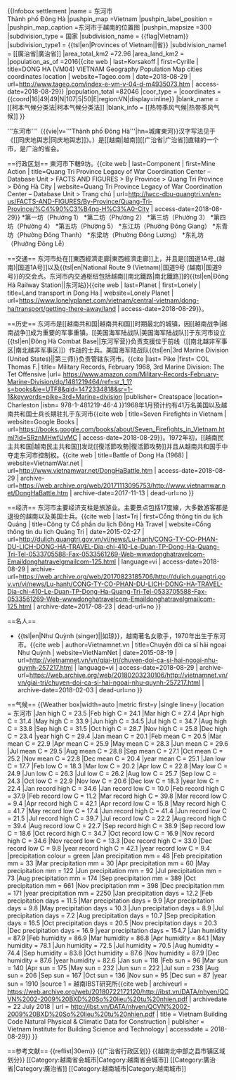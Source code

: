 {{Infobox settlement
|name                   = 东河市<br>Thành phố Đông Hà
|pushpin_map            =Vietnam
|pushpin_label_position = 
|pushpin_map_caption    =东河市于越南的位置图
|pushpin_mapsize        =300
|subdivision_type       = 国家
|subdivision_name       = {{flag|Vietnam}}
|subdivision_type1      = {{tsl|en|Provinces of Vietnam||省}}
|subdivision_name1      = [[廣治省|廣治省]]
|area_total_km2           =72.96
|area_land_km2            = 
|population_as_of               =2016<ref name="Korsakoff 2018">{{cite web | last=Korsakoff | first=Cyrille | title=DONG HA (VM04) VIETNAM Geography Population Map cities coordinates location | website=Tageo.com | date=2018-08-29 | url=http://www.tageo.com/index-e-vm-v-04-d-m4935073.htm | access-date=2018-08-29}}</ref>
|population_total               =82046 
|coor_type              = 
|coordinates            = {{coord|16|49|49|N|107|5|50|E|region:VN|display=inline}}
|blank_name             = [[柯本气候分类法|柯本气候分类法]]
|blank_info             = [[热带季风气候|热带季风气候]]
}}

'''东河市'''（{{vie|v='''Thành phố Đông Hà'''|hn=城庯東河}}<ref>汉字写法见于《[[同庆地舆志|同庆地舆志]]》。</ref>）是[[越南|越南]][[广治省|广治省]]直辖的一个市，是广治的省会。

==行政区划==
東河市下轄9坊。<ref name="Component">{{cite web | last=Component | first=Mine Action | title=Quang Tri Province Legacy of War Coordination Center – Database Unit > FACTS AND FIGURES > By Province > Quang Tri Province > Đông Hà City | website=Quang Tri Province Legacy of War Coordination Center – Database Unit > Trang chủ | url=http://lwcc-dbu-quangtri.vn/en-us/FACTS-AND-FIGURES/By-Province/Quang-Tri-Province/%C4%90%C3%B4ng-H%C3%A0-City | access-date=2018-08-29}}</ref>
*第一坊（Phường 1）
*第二坊（Phường 2）
*第三坊（Phường 3）
*第四坊（Phường 4）
*第五坊（Phường 5）
*东江坊（Phường Đông Giang）
*东青坊（Phường Đông Thanh）
*东梁坊（Phường Đông Lương）
*东礼坊（Phường Đông Lễ）

==交通==
东河市处在[[東西經濟走廊|東西經濟走廊]]上，并且是[[国道1A号_(越南)|国道1A号]]以及{{tsl|en|National Route 9 (Vietnam)|国道9号 (越南)|国道9号}}的交会点。东河市内交通枢纽包括越南[[南北鐵路|南北鐵路]]的{{tsl|en|Đông Hà Railway Station||东河站}}<ref name="Planet">{{cite web | last=Planet | first=Lonely | title=Land transport in Dong Ha | website=Lonely Planet | url=https://www.lonelyplanet.com/vietnam/central-vietnam/dong-ha/transport/getting-there-away/land | access-date=2018-08-29}}</ref>。

==历史==
东河市是[[越南共和国|越南共和国]]时期最北的城镇，因[[越南战争|越南战争]]成为重要的军事重镇。[[美国海军陆战队|美国海军陆战队]]于东河市设立{{tsl|en|Đông Hà Combat Base||东河军营}}负责支援位于前线（[[南北越非军事区|南北越非军事区]]）作战的士兵。美国海军陆战队{{tsl|en|3rd Marine Division (United States)||第三师}}负责管辖东河市。<ref>{{cite |last= Pike |first= COL Thomas F.| title= Military Records, February 1968, 3rd Marine Division: The Tet Offensive |url= https://www.amazon.com/Military-Records-February-Marine-Division/dp/1481219464/ref=sr_1_1?s=books&ie=UTF8&qid=1472334818&sr=1-1&keywords=pike+3rd+Marine+division |publisher= Creatspace |location= Charleston |isbn= 978-1-481219-46-4 }}</ref>1968年1月预计约有41万名美国以及越南共和国士兵长期驻扎于东河市<ref name="Google Books">{{cite web | title=Seven Firefights in Vietnam | website=Google Books | url=https://books.google.com/books/about/Seven_Firefights_in_Vietnam.html?id=SRznMHwfUvMC | access-date=2018-08-29}}</ref>。1972年初，[[越南民主共和国|越南民主共和国]]发动[[復活節攻勢|復活節攻勢]]并且从越南共和国手中夺走东河市控制权。<ref name="VietnamWar.net">{{cite web | title=Battle of Dong Ha (1968) | website=VietnamWar.net | url=http://www.vietnamwar.net/DongHaBattle.htm | access-date=2018-08-29 | archive-url=https://web.archive.org/web/20171113095753/http://www.vietnamwar.net/DongHaBattle.htm | archive-date=2017-11-13 | dead-url=no }}</ref>

==经济==
东河市主要经济支柱是旅游业。主要景点包括17度線，大多数游客都是退役的越南以及美国士兵。<ref name="Trị 2015">{{cite web | last=Trị | first=Cổng thông tin du lịch Quảng | title=Công ty Cổ phần du lịch Đông Hà Travel | website=Cổng thông tin du lịch Quảng Trị | date=2015-02-27 | url=http://dulich.quangtri.gov.vn/vi/news/Lu-hanh/CONG-TY-CO-PHAN-DU-LICH-DONG-HA-TRAVEL-Dia-chi-410-Le-Duan-TP-Dong-Ha-Quang-Tri-Tel-0533705588-Fax-0533561269-Web-wwwdonghatravelcom-Emaildonghatravelgmailcom-125.html | language=vi | access-date=2018-08-29 | archive-url=https://web.archive.org/web/20170823185706/http://dulich.quangtri.gov.vn/vi/news/Lu-hanh/CONG-TY-CO-PHAN-DU-LICH-DONG-HA-TRAVEL-Dia-chi-410-Le-Duan-TP-Dong-Ha-Quang-Tri-Tel-0533705588-Fax-0533561269-Web-wwwdonghatravelcom-Emaildonghatravelgmailcom-125.html | archive-date=2017-08-23 | dead-url=no }}</ref>

==名人==
* {{tsl|en|Như Quỳnh (singer)||如琼}}，越南著名女歌手，1970年出生于东河市。<ref name="Vietnamnet.vn 2015">{{cite web | author=Vietnamnet.vn | title=Chuyện đời ca sĩ hải ngoại Như Quỳnh | website=VietNamNet | date=2015-08-19 | url=http://vietnamnet.vn/vn/giai-tri/chuyen-doi-ca-si-hai-ngoai-nhu-quynh-257217.html | language=vi | access-date=2018-08-29 | archive-url=https://web.archive.org/web/20180203230106/http://vietnamnet.vn/vn/giai-tri/chuyen-doi-ca-si-hai-ngoai-nhu-quynh-257217.html | archive-date=2018-02-03 | dead-url=no }}</ref>

==气候==
{{Weather box|width=auto
|metric first=y
|single line=y 
|location = 东河市
|Jan high C = 23.5
|Feb high C = 24.1
|Mar high C = 27.4
|Apr high C = 31.4
|May high C = 33.9
|Jun high C = 34.5
|Jul high C = 34.7
|Aug high C = 33.8
|Sep high C = 31.5
|Oct high C = 28.7
|Nov high C = 25.8
|Dec high C = 23.4
|year high C = 29.4
|Jan mean C = 20.1
|Feb mean C = 20.5
|Mar mean C = 22.9
|Apr mean C = 25.9
|May mean C = 28.3
|Jun mean C = 29.6
|Jul mean C = 29.5
|Aug mean C = 28.8
|Sep mean C = 27.1
|Oct mean C = 25.2
|Nov mean C = 22.8
|Dec mean C = 20.4
|year mean C = 25.1
|Jan low C = 17.7
|Feb low C = 18.3
|Mar low C = 20.2
|Apr low C = 22.8
|May low C = 24.9
|Jun low C = 26.3
|Jul low C = 26.2
|Aug low C = 25.7
|Sep low C = 24.3
|Oct low C = 22.9
|Nov low C = 20.6
|Dec low C = 18.3
|year low C = 22.4
|Jan record high C = 34.6 |Jan record low C = 10.0
|Feb record high C = 37.9 |Feb record low C = 11.2
|Mar record high C = 39.8 |Mar record low C = 9.4
|Apr record high C = 42.1 |Apr record low C = 15.8
|May record high C = 41.7 |May record low C = 17.4
|Jun record high C = 41.4 |Jun record low C = 21.5
|Jul record high C = 39.7 |Jul record low C = 22.2
|Aug record high C = 39.4 |Aug record low C = 22.7
|Sep record high C = 38.9 |Sep record low C = 18.6
|Oct record high C = 34.7 |Oct record low C = 16.9
|Nov record high C = 34.6 |Nov record low C = 13.3
|Dec record high C = 33.0 |Dec record low C = 9.8
|year record high C = 42.1  |year record low C = 9.4
|precipitation colour = green
|Jan precipitation mm = 48
|Feb precipitation mm = 33
|Mar precipitation mm = 30
|Apr precipitation mm = 60
|May precipitation mm = 122
|Jun precipitation mm = 92
|Jul precipitation mm = 73
|Aug precipitation mm = 174
|Sep precipitation mm = 389
|Oct precipitation mm = 661
|Nov precipitation mm = 398
|Dec precipitation mm = 171
|year precipitation mm = 2250
|Jan precipitation days = 12.2
|Feb precipitation days = 11.5
|Mar precipitation days = 9.9
|Apr precipitation days = 9.8
|May precipitation days = 10.3
|Jun precipitation days = 8.9
|Jul precipitation days = 7.2
|Aug precipitation days = 10.7
|Sep precipitation days = 16.5
|Oct precipitation days = 20.5
|Nov precipitation days = 20.3
|Dec precipitation days = 16.9
|year precipitation days = 154.7
|Jan humidity = 87.9
|Feb humidity = 86.9
|Mar humidity = 86.8
|Apr humidity = 84.1
|May humidity = 78.1
|Jun humidity = 72.5
|Jul humidity = 70.5
|Aug humidity = 74.4
|Sep humidity = 83.8
|Oct humidity = 87.6
|Nov humidity = 87.9
|Dec humidity = 87.6
|year humidity = 82.6
|Jan sun = 118
|Feb sun = 96
|Mar sun = 140
|Apr sun = 175
|May sun = 232
|Jun sun = 222
|Jul sun = 238
|Aug sun = 206
|Sep sun = 167
|Oct sun = 136
|Nov sun = 95
|Dec sun = 87
|year sun = 1910
|source 1 = 越南IBST研究所<ref name=IBST>{{cite web
| archiveurl = https://web.archive.org/web/20180722172120/http://ibst.vn/DATA/nhyen/QCVN%2002-2009%20BXD%20So%20lieu%20tu%20nhien.pdf
| archivedate = 22 July 2018
| url = http://ibst.vn/DATA/nhyen/QCVN%2002-2009%20BXD%20So%20lieu%20tu%20nhien.pdf
| title = Vietnam Building Code Natural Physical & Climatic Data for Construction
| publisher = Vietnam Institute for Building Science and Technology
| accessdate = 2018-08-29}}</ref>
}}

==参考文献==
{{reflist|30em}}
{{广治省行政区划}}
{{越南北中部之县市镇区域划分}}
[[Category:越南省会城市|Category:越南省会城市]]
[[Category:廣治省|Category:廣治省]]
[[Category:越南城市|Category:越南城市]]
